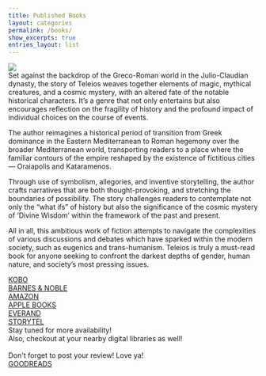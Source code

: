 ```yaml
---
title: Published Books
layout: categories
permalink: /books/
show_excerpts: true
entries_layout: list
---
```

<div class="books-pub">
<img src="https://asvoria.github.io/Author/images/Teleios-Generic.jpg">
</div>
<div class="books-pub-tx">
Set against the backdrop of the Greco-Roman world in the Julio-Claudian dynasty, the story of Teleios weaves together elements of magic, mythical creatures, and a cosmic mystery, with an altered fate of the notable historical characters. It’s a genre that not only entertains but also encourages reflection on the fragility of history and the profound impact of individual choices on the course of events.

The author reimagines a historical period of transition from Greek dominance in the Eastern Mediterranean to Roman hegemony over the broader Mediterranean world, transporting readers to a place where the familiar contours of the empire reshaped by the existence of fictitious cities — Oraiapolis and Kataramenos.

Through use of symbolism, allegories, and inventive storytelling, the author crafts narratives that are both thought-provoking, and stretching the boundaries of possibility. The story challenges readers to contemplate not only the “what ifs” of history but also the significance of the cosmic mystery of ‘Divine Wisdom’ within the framework of the past and present.

All in all, this ambitious work of fiction attempts to navigate the complexities of various discussions and debates which have sparked within the modern society, such as eugenics and trans-humanism. Teleios is truly a must-read book for anyone seeking to confront the darkest depths of gender, human nature, and society’s most pressing issues.
</div>
<div class="books-pub-li">
<a href="https://www.kobo.com/ww/en/ebook/teleios" target="_blank">KOBO</a><br>
<a href="https://www.barnesandnoble.com/w/teleios-asvoria-k/1144827967?ean=9789811889530" target="_blank">BARNES & NOBLE</a><br>
<a href="https://www.amazon.com/dp/B0CV5GL6YC?tag=publishdriv01-20&linkCode=osi&th=1&psc=1" target="_blank">AMAZON</a><br>
<a href="https://books.apple.com/us/book/teleios/id6477532119" target="_blank">APPLE BOOKS</a><br>
<a href="https://www.everand.com/book/704191787/Teleios" target="_blank">EVERAND</a><br>
<a href="https://www.storytel.com/in/books/teleios-flaw-is-perfect-2868216?appRedirect=true" target="_blank">STORYTEL</a>
</div>
<div class="books-pub-tx">
Stay tuned for more availability! <br>
Also, checkout at your nearby digital libraries as well!<br>
<br>
Don't forget to post your review! Love ya!
</div>
<div class="books-pub-li">
<a href="https://www.goodreads.com/book/show/207702059-teleios" target="_blank">GOODREADS</a><br>
</div>
